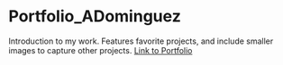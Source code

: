 # Portfolio_ADominguez
Introduction to my work. Features favorite projects, and include smaller images to capture other projects.
[Link to Portfolio](https://aodoming.github.io/Portfolio_ADominguez/)
